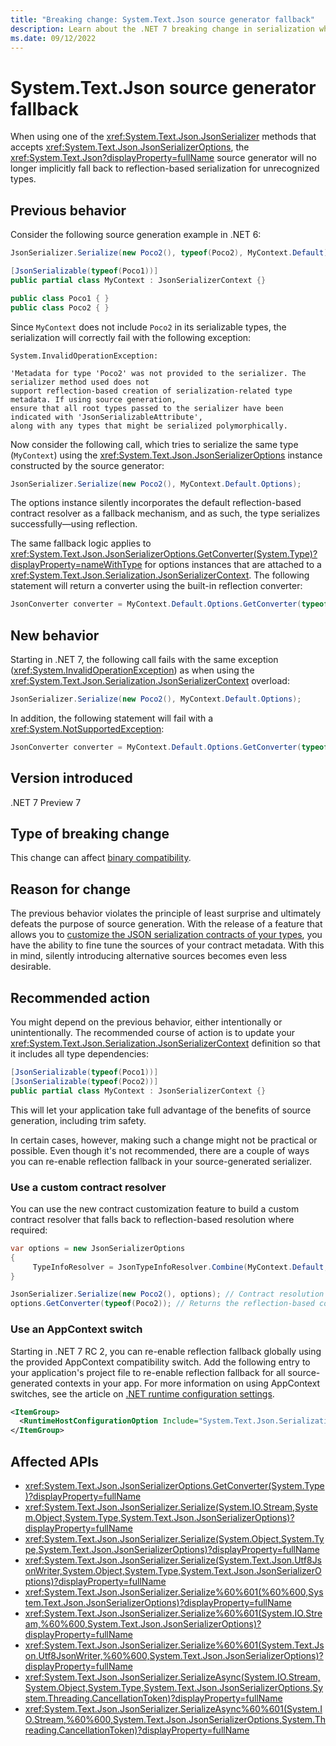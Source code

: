 ```yaml
---
title: "Breaking change: System.Text.Json source generator fallback"
description: Learn about the .NET 7 breaking change in serialization where the System.Text.Json source generator no longer fall backs to reflection-based serialization for unrecognized types.
ms.date: 09/12/2022
---
```

# System.Text.Json source generator fallback

When using one of the <xref:System.Text.Json.JsonSerializer> methods that accepts <xref:System.Text.Json.JsonSerializerOptions>, the <xref:System.Text.Json?displayProperty=fullName> source generator will no longer implicitly fall back to reflection-based serialization for unrecognized types.

## Previous behavior

Consider the following source generation example in .NET 6:

```csharp
JsonSerializer.Serialize(new Poco2(), typeof(Poco2), MyContext.Default);

[JsonSerializable(typeof(Poco1))]
public partial class MyContext : JsonSerializerContext {}

public class Poco1 { }
public class Poco2 { }
```

Since `MyContext` does not include `Poco2` in its serializable types, the serialization will correctly fail with the following exception:

```output
System.InvalidOperationException:

'Metadata for type 'Poco2' was not provided to the serializer. The serializer method used does not 
support reflection-based creation of serialization-related type metadata. If using source generation, 
ensure that all root types passed to the serializer have been indicated with 'JsonSerializableAttribute', 
along with any types that might be serialized polymorphically.
```

Now consider the following call, which tries to serialize the same type (`MyContext`) using the <xref:System.Text.Json.JsonSerializerOptions> instance constructed by the source generator:

```csharp
JsonSerializer.Serialize(new Poco2(), MyContext.Default.Options);
```

The options instance silently incorporates the default reflection-based contract resolver as a fallback mechanism, and as such, the type serializes successfully&mdash;using reflection.

The same fallback logic applies to <xref:System.Text.Json.JsonSerializerOptions.GetConverter(System.Type)?displayProperty=nameWithType> for options instances that are attached to a <xref:System.Text.Json.Serialization.JsonSerializerContext>. The following statement will return a converter using the built-in reflection converter:

```csharp
JsonConverter converter = MyContext.Default.Options.GetConverter(typeof(Poco2));
```

## New behavior

Starting in .NET 7, the following call fails with the same exception (<xref:System.InvalidOperationException>) as when using the <xref:System.Text.Json.Serialization.JsonSerializerContext> overload:

```csharp
JsonSerializer.Serialize(new Poco2(), MyContext.Default.Options);
```

In addition, the following statement will fail with a <xref:System.NotSupportedException>:

```csharp
JsonConverter converter = MyContext.Default.Options.GetConverter(typeof(Poco2));
```

## Version introduced

.NET 7 Preview 7

## Type of breaking change

This change can affect [binary compatibility](../../categories.md#binary-compatibility).

## Reason for change

The previous behavior violates the principle of least surprise and ultimately defeats the purpose of source generation. With the release of a feature that allows you to [customize the JSON serialization contracts of your types](https://github.com/dotnet/runtime/issues/63686), you have the ability to fine tune the sources of your contract metadata. With this in mind, silently introducing alternative sources becomes even less desirable.

## Recommended action

You might depend on the previous behavior, either intentionally or unintentionally. The recommended course of action is to update your <xref:System.Text.Json.Serialization.JsonSerializerContext> definition so that it includes all type dependencies:

```csharp
[JsonSerializable(typeof(Poco1))]
[JsonSerializable(typeof(Poco2))]
public partial class MyContext : JsonSerializerContext {}
```

This will let your application take full advantage of the benefits of source generation, including trim safety.

In certain cases, however, making such a change might not be practical or possible. Even though it's not recommended, there are a couple of ways you can re-enable reflection fallback in your source-generated serializer.

### Use a custom contract resolver

You can use the new contract customization feature to build a custom contract resolver that falls back to reflection-based resolution where required:

```csharp
var options = new JsonSerializerOptions
{
     TypeInfoResolver = JsonTypeInfoResolver.Combine(MyContext.Default, new DefaultJsonTypeInfoResolver());
}

JsonSerializer.Serialize(new Poco2(), options); // Contract resolution falls back to the default reflection-based resolver.
options.GetConverter(typeof(Poco2)); // Returns the reflection-based converter.
```

### Use an AppContext switch

Starting in .NET 7 RC 2, you can re-enable reflection fallback globally using the provided AppContext compatibility switch. Add the following entry to your application's project file to re-enable reflection fallback for all source-generated contexts in your app. For more information on using AppContext switches, see the article on [.NET runtime configuration settings](../../../runtime-config/index.md).

```xml
<ItemGroup>
  <RuntimeHostConfigurationOption Include="System.Text.Json.Serialization.EnableSourceGenReflectionFallback" Value="true" />
</ItemGroup>
```

## Affected APIs

- <xref:System.Text.Json.JsonSerializerOptions.GetConverter(System.Type)?displayProperty=fullName>
- <xref:System.Text.Json.JsonSerializer.Serialize(System.IO.Stream,System.Object,System.Type,System.Text.Json.JsonSerializerOptions)?displayProperty=fullName>
- <xref:System.Text.Json.JsonSerializer.Serialize(System.Object,System.Type,System.Text.Json.JsonSerializerOptions)?displayProperty=fullName>
- <xref:System.Text.Json.JsonSerializer.Serialize(System.Text.Json.Utf8JsonWriter,System.Object,System.Type,System.Text.Json.JsonSerializerOptions)?displayProperty=fullName>
- <xref:System.Text.Json.JsonSerializer.Serialize%60%601(%60%600,System.Text.Json.JsonSerializerOptions)?displayProperty=fullName>
- <xref:System.Text.Json.JsonSerializer.Serialize%60%601(System.IO.Stream,%60%600,System.Text.Json.JsonSerializerOptions)?displayProperty=fullName>
- <xref:System.Text.Json.JsonSerializer.Serialize%60%601(System.Text.Json.Utf8JsonWriter,%60%600,System.Text.Json.JsonSerializerOptions)?displayProperty=fullName>
- <xref:System.Text.Json.JsonSerializer.SerializeAsync(System.IO.Stream,System.Object,System.Type,System.Text.Json.JsonSerializerOptions,System.Threading.CancellationToken)?displayProperty=fullName>
- <xref:System.Text.Json.JsonSerializer.SerializeAsync%60%601(System.IO.Stream,%60%600,System.Text.Json.JsonSerializerOptions,System.Threading.CancellationToken)?displayProperty=fullName>
